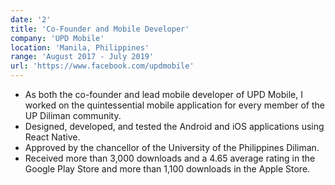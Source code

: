 ```yaml
---
date: '2'
title: 'Co-Founder and Mobile Developer'
company: 'UPD Mobile'
location: 'Manila, Philippines'
range: 'August 2017 - July 2019'
url: 'https://www.facebook.com/updmobile'
---
```


- As both the co-founder and lead mobile developer of UPD Mobile, I worked on the quintessential mobile application for every member of the UP Diliman community.
- Designed, developed, and tested the Android and iOS applications using React Native.
- Approved by the chancellor of the University of the Philippines Diliman.
- Received more than 3,000 downloads and a 4.65 average rating in the Google Play Store and more than 1,100 downloads in the Apple Store.
